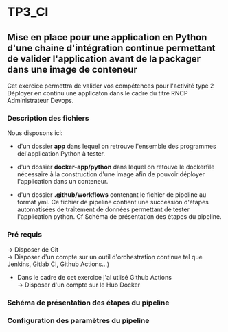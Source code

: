 # TP3_CI
## Mise en place pour une application en Python d'une chaine d'intégration continue permettant de valider l'application avant de la packager dans une image de conteneur
Cet exercice permettra de valider vos compétences pour l'activité type 2 Déployer en continu une applicaton dans le cadre du titre RNCP Administrateur Devops.

### Description des fichiers 
Nous disposons ici: 

* d'un dossier **app** dans lequel on retrouve l'ensemble des programmes del'application Python à tester. 

* d'un dossier **docker-app/python** dans lequel on retouve le dockerfile nécessaire à la construction d'une image afin de pouvoir déployer l'application dans un conteneur. 

* d'un dossier **.github/workflows** contenant le fichier de pipeline au format yml. Ce fichier de pipeline contient une succession d'étapes automatisées de traitement de données permettant de tester l'application python. Cf Schéma de présentation des étapes du pipeline. 

### Pré requis 
-> Disposer de Git  
-> Disposer d'un compte sur un outil d'orchestration continue tel que Jenkins, Gitlab CI, Github Actions...)   
   - Dans le cadre de cet exercice j'ai utlisé Github Actions   
-> Disposer d'un compte sur le Hub Docker  

### Schéma de présentation des étapes du pipeline 

### Configuration des paramètres du pipeline


